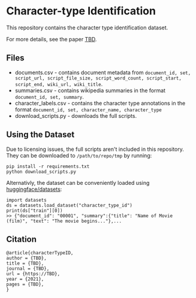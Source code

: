 # Character-type Identification
This repository contains the character type identification dataset.

For more details, see the paper [TBD](https://TBD).

## Files

- documents.csv - contains document metadata from `document_id, set, script_url, script_file_size, script_word_count, script_start, script_end, wiki_url, wiki_title`.
- summaries.csv - contains wikipedia summaries in the format  `document_id, set, summary`.
- character_labels.csv - contains the character type annotations in the format `document_id, set, character_name, character_type`
- download_scripts.py - downloads the full scripts.

## Using the Dataset

Due to licensing issues, the full scripts aren't included in this repository. They can be downloaded to `/path/to/repo/tmp` by running:
```
pip install -r requirements.txt
python download_scripts.py
```

Alternativly, the dataset can be conveniently loaded using [huggingface/datasets](https://github.com/huggingface/datasets):
```
import datasets
ds = datasets.load_dataset("character_type_id")
print(ds["train"][0])
>> {"document_id": "00001", "summary":{"title": "Name of Movie (film)", "text": "The movie begins..."},...
```


## Citation

```
@article{characterTypeID,
author = {TBD},
title = {TBD},
journal = {TBD},
url = {https://TBD},
year = {2021},
pages = {TBD},
}
```
